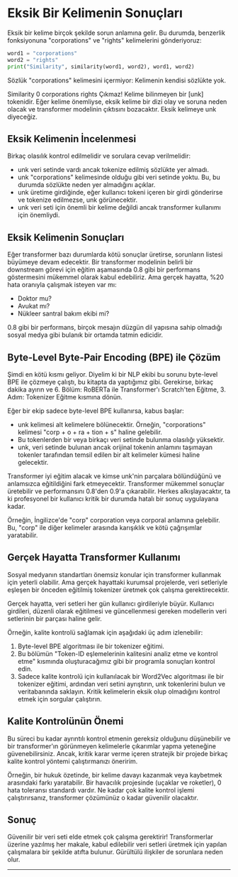 # Eksik Bir Kelimenin Sonuçları

Eksik bir kelime birçok şekilde sorun anlamına gelir. Bu durumda, benzerlik fonksiyonuna "corporations" ve "rights" kelimelerini gönderiyoruz: 
```python
word1 = "corporations"
word2 = "rights"
print("Similarity", similarity(word1, word2), word1, word2)
```
Sözlük "corporations" kelimesini içermiyor:
 Kelimenin kendisi sözlükte yok.

Similarity 0 corporations rights 
Çıkmaz! Kelime bilinmeyen bir [unk] tokenidir. 
Eğer kelime önemliyse, eksik kelime bir dizi olay ve soruna neden olacak ve transformer modelinin çıktısını bozacaktır. 
Eksik kelimeye unk diyeceğiz.

## Eksik Kelimenin İncelenmesi

Birkaç olasılık kontrol edilmelidir ve sorulara cevap verilmelidir:
- unk veri setinde vardı ancak tokenize edilmiş sözlükte yer almadı.
- unk "corporations" kelimesinde olduğu gibi veri setinde yoktu. 
Bu, bu durumda sözlükte neden yer almadığını açıklar.
- unk üretime girdiğinde, eğer kullanıcı tokeni içeren bir girdi gönderirse ve tokenize edilmezse, unk görünecektir.
- unk veri seti için önemli bir kelime değildi ancak transformer kullanımı için önemliydi.

## Eksik Kelimenin Sonuçları

Eğer transformer bazı durumlarda kötü sonuçlar üretirse, sorunların listesi büyümeye devam edecektir. 
Bir transformer modelinin belirli bir downstream görevi için eğitim aşamasında 0.8 gibi bir performans göstermesini mükemmel olarak kabul edebiliriz. 
Ama gerçek hayatta, %20 hata oranıyla çalışmak isteyen var mı: 
- Doktor mu? 
- Avukat mı? 
- Nükleer santral bakım ekibi mi?

0.8 gibi bir performans, birçok mesajın düzgün dil yapısına sahip olmadığı sosyal medya gibi bulanık bir ortamda tatmin edicidir.

## Byte-Level Byte-Pair Encoding (BPE) ile Çözüm

Şimdi en kötü kısmı geliyor. 
Diyelim ki bir NLP ekibi bu sorunu byte-level BPE ile çözmeye çalıştı, bu kitapta da yaptığımız gibi. 
Gerekirse, birkaç dakika ayırın ve 6. Bölüm: RoBERTa ile Transformer'ı Scratch'ten Eğitme, 3. Adım: Tokenizer Eğitme kısmına dönün.

Eğer bir ekip sadece byte-level BPE kullanırsa, kabus başlar:
- unk kelimesi alt kelimelere bölünecektir. 
Örneğin, "corporations" kelimesi "corp + o + ra + tion + s" haline gelebilir.
- Bu tokenlerden bir veya birkaçı veri setinde bulunma olasılığı yüksektir.
- unk, veri setinde bulunan ancak orijinal tokenin anlamını taşımayan tokenler tarafından temsil edilen bir alt kelimeler kümesi haline gelecektir.

Transformer iyi eğitim alacak ve kimse unk'nin parçalara bölündüğünü ve anlamsızca eğitildiğini fark etmeyecektir.
Transformer mükemmel sonuçlar üretebilir ve performansını 0.8'den 0.9'a çıkarabilir.
Herkes alkışlayacaktır, ta ki profesyonel bir kullanıcı kritik bir durumda hatalı bir sonuç uygulayana kadar.

Örneğin, İngilizce'de "corp" corporation veya corporal anlamına gelebilir. 
Bu, "corp" ile diğer kelimeler arasında karışıklık ve kötü çağrışımlar yaratabilir.

## Gerçek Hayatta Transformer Kullanımı

Sosyal medyanın standartları önemsiz konular için transformer kullanmak için yeterli olabilir. 
Ama gerçek hayattaki kurumsal projelerde, veri setleriyle eşleşen bir önceden eğitilmiş tokenizer üretmek çok çalışma gerektirecektir.

Gerçek hayatta, veri setleri her gün kullanıcı girdileriyle büyür.
Kullanıcı girdileri, düzenli olarak eğitilmesi ve güncellenmesi gereken modellerin veri setlerinin bir parçası haline gelir.

Örneğin, kalite kontrolü sağlamak için aşağıdaki üç adım izlenebilir:
1. Byte-level BPE algoritması ile bir tokenizer eğitimi.
2. Bu bölümün "Token-ID eşlemelerinin kalitesini analiz etme ve kontrol etme" kısmında oluşturacağımız gibi bir programla sonuçları kontrol edin.
3. Sadece kalite kontrolü için kullanılacak bir Word2Vec algoritması ile bir tokenizer eğitimi, ardından veri setini ayrıştırın, unk tokenlerini bulun ve veritabanında saklayın. Kritik kelimelerin eksik olup olmadığını kontrol etmek için sorgular çalıştırın.

## Kalite Kontrolünün Önemi

Bu süreci bu kadar ayrıntılı kontrol etmenin gereksiz olduğunu düşünebilir ve bir transformer'ın görünmeyen kelimelerle çıkarımlar yapma yeteneğine güvenebilirsiniz. 
Ancak, kritik karar verme içeren stratejik bir projede birkaç kalite kontrol yöntemi çalıştırmanızı öneririm.

Örneğin, bir hukuk özetinde, bir kelime davayı kazanmak veya kaybetmek arasındaki farkı yaratabilir.
Bir havacılık projesinde (uçaklar ve roketler), 0 hata toleransı standardı vardır.
Ne kadar çok kalite kontrol işlemi çalıştırırsanız, transformer çözümünüz o kadar güvenilir olacaktır.

## Sonuç

Güvenilir bir veri seti elde etmek çok çalışma gerektirir!
Transformerlar üzerine yazılmış her makale, kabul edilebilir veri setleri üretmek için yapılan çalışmalara bir şekilde atıfta bulunur.
Gürültülü ilişkiler de sorunlara neden olur.

---

